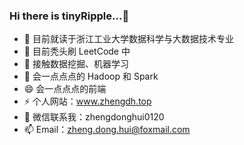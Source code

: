 ### Hi there is tinyRipple...👋

<!--
**tinyRipple/tinyRipple** is a ✨ _special_ ✨ repository because its `README.md` (this file) appears on your GitHub profile.

Here are some ideas to get you started:

- 🔭 I’m currently working on ...
- 🌱 I’m currently learning ...
- 👯 I’m looking to collaborate on ...
- 🤔 I’m looking for help with ...
- 💬 Ask me about ...
- 📫 How to reach me: ...
- 😄 Pronouns: ...
- ⚡ Fun fact: ...
-->

- 🔭 目前就读于浙江工业大学数据科学与大数据技术专业
- 🌱 目前秃头刷 LeetCode 中
- 👯 接触数据挖掘、机器学习
- 🤔 会一点点点的 Hadoop 和 Spark 
- 😄 会一点点点的前端
- ⚡ 个人网站：www.zhengdh.top
- 💬 微信联系我：zhengdonghui0120
- 📫 Email：zheng.dong.hui@foxmail.com

